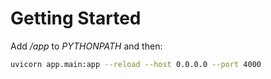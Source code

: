 # Getting Started

Add */app* to *PYTHONPATH* and then:
```bash
uvicorn app.main:app --reload --host 0.0.0.0 --port 4000
```
